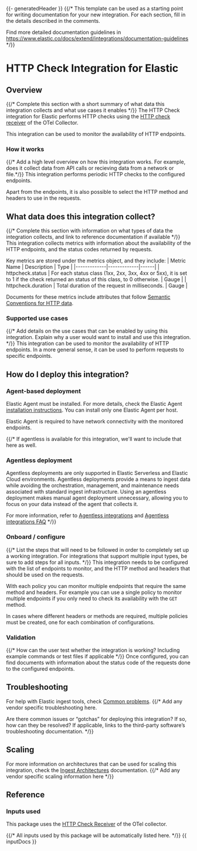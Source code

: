 {{- generatedHeader }}
{{/*
This template can be used as a starting point for writing documentation for your new integration. For each section, fill in the details
described in the comments.

Find more detailed documentation guidelines in https://www.elastic.co/docs/extend/integrations/documentation-guidelines
*/}}
# HTTP Check Integration for Elastic

## Overview
{{/* Complete this section with a short summary of what data this integration collects and what use cases it enables */}}
The HTTP Check integration for Elastic performs HTTP checks using the [HTTP check
receiver](https://github.com/open-telemetry/opentelemetry-collector-contrib/blob/main/receiver/httpcheckreceiver/README.md) of the OTel Collector.

This integration can be used to monitor the availability of HTTP endpoints.

### How it works
{{/* Add a high level overview on how this integration works. For example, does it collect data from API calls or recieving data from a network or file.*/}}
This integration performs periodic HTTP checks to the configured endpoints.

Apart from the endpoints, it is also possible to select the HTTP method and
headers to use in the requests.

## What data does this integration collect?
{{/* Complete this section with information on what types of data the integration collects, and link to reference documentation if available */}}
This integration collects metrics with information about the
availability of the HTTP endpoints, and the status codes returned by requests.

Key metrics are stored under the metrics object, and they include:
| Metric Name | Description | Type |
|-------------|-------------|------|
| httpcheck.status | For each status class (1xx, 2xx, 3xx, 4xx or 5xx), it is set to 1 if the check returned an status of this class, to 0 otherwise. | Gauge |
| httpcheck.duration | Total duration of the request in milliseconds. | Gauge |

Documents for these metrics include attributes that follow [Semantic Conventions
for HTTP data](https://opentelemetry.io/docs/specs/semconv/http/).

### Supported use cases
{{/* Add details on the use cases that can be enabled by using this integration. Explain why a user would want to install and use this integration. */}}
This integration can be used to monitor the availability of HTTP endpoints. In a
more general sense, it can be used to perform requests to specific endpoints.

## How do I deploy this integration?

### Agent-based deployment

Elastic Agent must be installed. For more details, check the Elastic Agent [installation instructions](docs-content://reference/fleet/install-elastic-agents.md). You can install only one Elastic Agent per host.

Elastic Agent is required to have network connectivity with the monitored
endpoints.

{{/* If agentless is available for this integration, we'll want to include that here as well.
### Agentless deployment

Agentless deployments are only supported in Elastic Serverless and Elastic Cloud environments. Agentless deployments provide a means to ingest data while avoiding the orchestration, management, and maintenance needs associated with standard ingest infrastructure. Using an agentless deployment makes manual agent deployment unnecessary, allowing you to focus on your data instead of the agent that collects it.

For more information, refer to [Agentless integrations](https://www.elastic.co/guide/en/serverless/current/security-agentless-integrations.html) and [Agentless integrations FAQ](https://www.elastic.co/guide/en/serverless/current/agentless-integration-troubleshooting.html) 
*/}}

### Onboard / configure
{{/* List the steps that will need to be followed in order to completely set up a working integration.
For integrations that support multiple input types, be sure to add steps for all inputs.
*/}}
This integration needs to be configured with the list of endpoints to monitor,
and the HTTP method and headers that should be used on the requests.

With each policy you can monitor multiple endpoints that require the same method
and headers. For example you can use a single policy to monitor multiple
endpoints if you only need to check its availability with the `GET` method.

In cases where different headers or methods are required, multiple policies must
be created, one for each combination of configurations.

### Validation
{{/* How can the user test whether the integration is working? Including example commands or test files if applicable */}}
Once configured, you can find documents with information about the status code
of the requests done to the configured endpoints.

## Troubleshooting

For help with Elastic ingest tools, check [Common problems](https://www.elastic.co/docs/troubleshoot/ingest/fleet/common-problems).
{{/*
Add any vendor specific troubleshooting here.

Are there common issues or “gotchas” for deploying this integration? If so, how can they be resolved?
If applicable, links to the third-party software’s troubleshooting documentation.
*/}}

## Scaling

For more information on architectures that can be used for scaling this integration, check the [Ingest Architectures](https://www.elastic.co/docs/manage-data/ingest/ingest-reference-architectures) documentation.
{{/* Add any vendor specific scaling information here */}}

## Reference

### Inputs used

This package uses the [HTTP Check Receiver](https://github.com/open-telemetry/opentelemetry-collector-contrib/blob/main/receiver/httpcheckreceiver/README.md) of the OTel collector.

{{/* All inputs used by this package will be automatically listed here. */}}
{{ inputDocs }}


